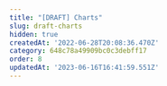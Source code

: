```yaml
---
title: "[DRAFT] Charts"
slug: draft-charts
hidden: true
createdAt: '2022-06-28T20:08:36.470Z'
category: 648c78a49909bc0c3debff17
order: 8
updatedAt: '2023-06-16T16:41:59.551Z'
---
```

